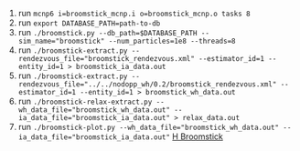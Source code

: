 1. run `mcnp6 i=broomstick_mcnp.i o=broomstick_mcnp.o tasks 8`
2. run `export DATABASE_PATH=path-to-db`
3. run `./broomstick.py --db_path=$DATABASE_PATH --sim_name="broomstick" --num_particles=1e8 --threads=8`
4. run `./broomstick-extract.py --rendezvous_file="broomstick_rendezvous.xml" --estimator_id=1 --entity_id=1 > broomstick_ia_data.out`
5. run `./broomstick-extract.py --rendezvous_file="../../nodopp_wh/0.2/broomstick_rendezvous.xml" --estimator_id=1 --entity_id=1 > broomstick_wh_data.out`
6. run `./broomstick-relax-extract.py --wh_data_file="broomstick_wh_data.out" --ia_data_file="broomstick_ia_data.out" > relax_data.out`
7. run `./broomstick-plot.py --wh_data_file="broomstick_wh_data.out" --ia_data_file="broomstick_ia_data.out"`
[H Broomstick](h_broomstick_current.png "H Broomstick")